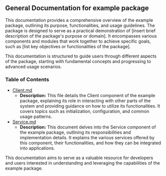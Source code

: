 ## General Documentation for example package

This documentation provides a comprehensive overview of the example package, outlining its purpose, functionalities, and usage guidelines. The package is designed to serve as a practical demonstration of [insert brief description of the package's purpose or domain]. It encompasses various components and modules that work together to achieve specific goals, such as [list key objectives or functionalities of the package].

This documentation is structured to guide users through different aspects of the package, starting with fundamental concepts and progressing to advanced usage scenarios. 

### Table of Contents
- [Client.md](Client.md)
  - **Description:** This file details the Client component of the example package, explaining its role in interacting with other parts of the system and providing guidance on how to utilize its functionalities. It covers topics such as initialization, configuration, and common usage patterns.
- [Service.md](Service.md)
  - **Description:** This document delves into the Service component of the example package, outlining its responsibilities and implementation details. It explains the various services offered by this component, their functionalities, and how they can be integrated into applications.

This documentation aims to serve as a valuable resource for developers and users interested in understanding and leveraging the capabilities of the example package.


